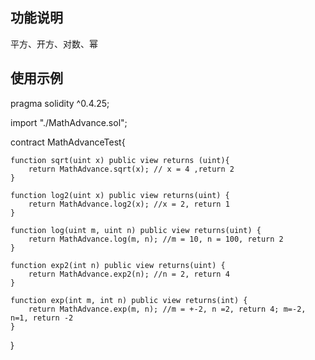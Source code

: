 ## 功能说明
平方、开方、对数、幂

## 使用示例

pragma solidity ^0.4.25;

import "./MathAdvance.sol";

contract MathAdvanceTest{

    function sqrt(uint x) public view returns (uint){
        return MathAdvance.sqrt(x); // x = 4 ,return 2
    }

    function log2(uint x) public view returns(uint) {
        return MathAdvance.log2(x); //x = 2, return 1
    }

    function log(uint m, uint n) public view returns(uint) {
        return MathAdvance.log(m, n); //m = 10, n = 100, return 2
    }

    function exp2(int n) public view returns(uint) {
        return MathAdvance.exp2(n); //n = 2, return 4
    }

    function exp(int m, int n) public view returns(int) {
        return MathAdvance.exp(m, n); //m = +-2, n =2, return 4; m=-2, n=1, return -2
    }
}
